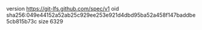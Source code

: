 version https://git-lfs.github.com/spec/v1
oid sha256:049e44152a52ab25c929ee253e921d4dbd95ba52a458f147baddbe5cb815b73c
size 6329
